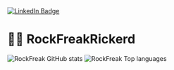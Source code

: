 <div id="badges">
  <a href="https://www.linkedin.com/in/rick-van-dijk-3b02401a0/">
    <img src="https://img.shields.io/badge/LinkedIn-blue?style=for-the-badge&logo=linkedin&logoColor=white" alt="LinkedIn Badge"/>
  </a>
</div>

# 👨‍💻 RockFreakRickerd
![RockFreak GitHub stats](https://github-readme-stats.vercel.app/api?username=RockFreakRickerd&bg_color=30,43cea2,185a9d&title_color=fff&text_color=fff&show_icons=true)
![RockFreak Top languages](https://github-readme-stats.vercel.app/api/top-langs/?username=RockFreakRickerd&bg_color=30,43cea2,185a9d&title_color=fff&text_color=ff&layout=compact&langs_count=8)
